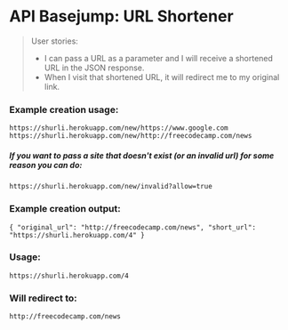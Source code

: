 # API Basejump: URL Shortener

>User stories:
>- I can pass a URL as a parameter and I will receive a shortened URL in the JSON response.
>- When I visit that shortened URL, it will redirect me to my original link.

### Example creation usage:

	https://shurli.herokuapp.com/new/https://www.google.com 
	https://shurli.herokuapp.com/new/http://freecodecamp.com/news 

##### If you want to pass a site that doesn't exist (or an invalid url) for some reason you can do:

	https://shurli.herokuapp.com/new/invalid?allow=true
### Example creation output:

	{ "original_url": "http://freecodecamp.com/news", "short_url": "https://shurli.herokuapp.com/4" }

### Usage:

	https://shurli.herokuapp.com/4

### Will redirect to:

	http://freecodecamp.com/news
